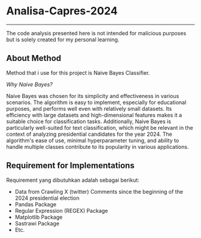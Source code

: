 # Analisa-Capres-2024
----------------------------------------------------------------------------
The code analysis presented here is not intended for malicious purposes but is solely created for my personal learning.

About Method
----------------------------------------------------------------------------
Method that i use for this project is Naive Bayes Classifier. 

*Why Naive Bayes?*

Naive Bayes was chosen for its simplicity and effectiveness in various scenarios. The algorithm is easy to implement, especially for educational purposes, and performs well even with relatively small datasets. Its efficiency with large datasets and high-dimensional features makes it a suitable choice for classification tasks. Additionally, Naive Bayes is particularly well-suited for text classification, which might be relevant in the context of analyzing presidential candidates for the year 2024. The algorithm's ease of use, minimal hyperparameter tuning, and ability to handle multiple classes contribute to its popularity in various applications.

Requirement for Implementations
----------------------------------------------------------------------------
Requirement yang dibutuhkan adalah sebagai berikut:
- Data from Crawling X (twitter) Comments since the beginning of the 2024 presidential election
- Pandas Package
- Regular Expression (REGEX) Package
- Matplotlib Package
- Sastrawi Package
- Etc.

